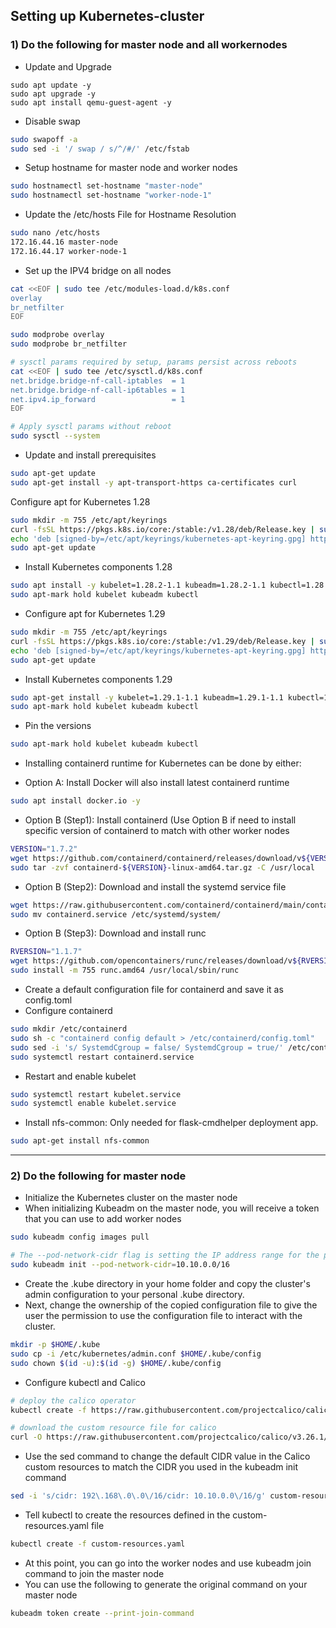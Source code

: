## Setting up Kubernetes-cluster
### 1) Do the following for master node and all workernodes

- Update and Upgrade
```
sudo apt update -y
sudo apt upgrade -y
sudo apt install qemu-guest-agent -y
```

- Disable swap
```bash
sudo swapoff -a
sudo sed -i '/ swap / s/^/#/' /etc/fstab
```

- Setup hostname for master node and worker nodes
```bash
sudo hostnamectl set-hostname "master-node"
sudo hostnamectl set-hostname "worker-node-1"
```

- Update the /etc/hosts File for Hostname Resolution
```bash
sudo nano /etc/hosts
172.16.44.16 master-node
172.16.44.17 worker-node-1
```

- Set up the IPV4 bridge on all nodes
```bash
cat <<EOF | sudo tee /etc/modules-load.d/k8s.conf
overlay
br_netfilter
EOF

sudo modprobe overlay
sudo modprobe br_netfilter

# sysctl params required by setup, params persist across reboots
cat <<EOF | sudo tee /etc/sysctl.d/k8s.conf
net.bridge.bridge-nf-call-iptables  = 1
net.bridge.bridge-nf-call-ip6tables = 1
net.ipv4.ip_forward                 = 1
EOF

# Apply sysctl params without reboot
sudo sysctl --system
```

- Update and install prerequisites
```bash
sudo apt-get update
sudo apt-get install -y apt-transport-https ca-certificates curl
```

Configure apt for Kubernetes 1.28
```bash
sudo mkdir -m 755 /etc/apt/keyrings
curl -fsSL https://pkgs.k8s.io/core:/stable:/v1.28/deb/Release.key | sudo gpg --dearmor -o /etc/apt/keyrings/kubernetes-apt-keyring.gpg
echo 'deb [signed-by=/etc/apt/keyrings/kubernetes-apt-keyring.gpg] https://pkgs.k8s.io/core:/stable:/v1.28/deb/ /' | sudo tee /etc/apt/sources.list.d/kubernetes.list
sudo apt-get update
```

- Install Kubernetes components 1.28
```bash
sudo apt install -y kubelet=1.28.2-1.1 kubeadm=1.28.2-1.1 kubectl=1.28.2-1.1
sudo apt-mark hold kubelet kubeadm kubectl
```

- Configure apt for Kubernetes 1.29
```bash
sudo mkdir -m 755 /etc/apt/keyrings
curl -fsSL https://pkgs.k8s.io/core:/stable:/v1.29/deb/Release.key | sudo gpg --dearmor -o /etc/apt/keyrings/kubernetes-apt-keyring.gpg
echo 'deb [signed-by=/etc/apt/keyrings/kubernetes-apt-keyring.gpg] https://pkgs.k8s.io/core:/stable:/v1.29/deb/ /' | sudo tee /etc/apt/sources.list.d/kubernetes.list
sudo apt-get update
```

- Install Kubernetes components 1.29
```bash
sudo apt-get install -y kubelet=1.29.1-1.1 kubeadm=1.29.1-1.1 kubectl=1.29.1-1.1
sudo apt-mark hold kubelet kubeadm kubectl
```

- Pin the versions
```bash
sudo apt-mark hold kubelet kubeadm kubectl
```

- Installing containerd runtime for Kubernetes can be done by either:

- Option A: Install Docker will also install latest containerd runtime
```bash
sudo apt install docker.io -y
```

- Option B (Step1): Install containerd (Use Option B if need to install specific version of containerd to match with other worker nodes
```bash
VERSION="1.7.2"
wget https://github.com/containerd/containerd/releases/download/v${VERSION}/containerd-${VERSION}-linux-amd64.tar.gz
sudo tar -zvf containerd-${VERSION}-linux-amd64.tar.gz -C /usr/local
```

- Option B (Step2): Download and install the systemd service file
```bash
wget https://raw.githubusercontent.com/containerd/containerd/main/containerd.service
sudo mv containerd.service /etc/systemd/system/
```

- Option B (Step3): Download and install runc
```bash
RVERSION="1.1.7"
wget https://github.com/opencontainers/runc/releases/download/v${RVERSION}/runc.amd64
sudo install -m 755 runc.amd64 /usr/local/sbin/runc
```

- Create a default configuration file for containerd and save it as config.toml
- Configure containerd
```bash
sudo mkdir /etc/containerd
sudo sh -c "containerd config default > /etc/containerd/config.toml"
sudo sed -i 's/ SystemdCgroup = false/ SystemdCgroup = true/' /etc/containerd/config.toml
sudo systemctl restart containerd.service
```

- Restart and enable kubelet
```bash
sudo systemctl restart kubelet.service
sudo systemctl enable kubelet.service
```

- Install nfs-common: Only needed for flask-cmdhelper deployment app.
```bash
sudo apt-get install nfs-common
```
------------------------------------------------------------------------------------------------------------

### 2) Do the following for master node
- Initialize the Kubernetes cluster on the master node
- When initializing Kubeadm on the master node, you will receive a token that you can use to add worker nodes
```bash
sudo kubeadm config images pull

# The --pod-network-cidr flag is setting the IP address range for the pod network
sudo kubeadm init --pod-network-cidr=10.10.0.0/16
```

- Create the .kube directory in your home folder and copy the cluster's admin configuration to your personal .kube directory.
- Next, change the ownership of the copied configuration file to give the user the permission to use the configuration file to interact with the cluster.
```bash
mkdir -p $HOME/.kube
sudo cp -i /etc/kubernetes/admin.conf $HOME/.kube/config
sudo chown $(id -u):$(id -g) $HOME/.kube/config
```

- Configure kubectl and Calico
```bash
# deploy the calico operator
kubectl create -f https://raw.githubusercontent.com/projectcalico/calico/v3.26.1/manifests/tigera-operator.yaml

# download the custom resource file for calico
curl -O https://raw.githubusercontent.com/projectcalico/calico/v3.26.1/manifests/custom-resources.yaml -O
```

- Use the sed command to change the default CIDR value in the Calico custom resources to match the CIDR you used in the kubeadm init command
```bash
sed -i 's/cidr: 192\.168\.0\.0\/16/cidr: 10.10.0.0\/16/g' custom-resources.yaml
```

- Tell kubectl to create the resources defined in the custom-resources.yaml file
```bash
kubectl create -f custom-resources.yaml
```

- At this point, you can go into the worker nodes and use kubeadm join command to join the master node
- You can use the following to generate the original command on your master node
```bash
kubeadm token create --print-join-command
```

